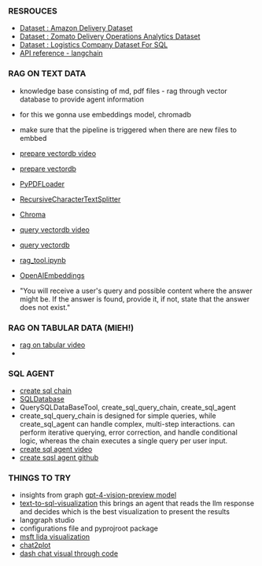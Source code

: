 ### RESROUCES

- [Dataset : Amazon Delivery Dataset](https://www.kaggle.com/datasets/sujalsuthar/amazon-delivery-dataset)
- [Dataset : Zomato Delivery Operations Analytics Dataset](https://www.kaggle.com/datasets/saurabhbadole/zomato-delivery-operations-analytics-dataset)
- [Dataset : Logistics Company Dataset For SQL](https://www.kaggle.com/datasets/aashokaacharya/logistics-company-dataset-for-sql?select=employee_manages_shipment.csv)
- [API reference - langchain](https://python.langchain.com/api_reference/reference.html)

### RAG ON TEXT DATA

- knowledge base consisting of md, pdf files - rag through vector database to provide agent information
- for this we gonna use embeddings model, chromadb
- make sure that the pipeline is triggered when there are new files to embbed

- [prepare vectordb video](https://youtu.be/xsCedrNP9w8?si=OcuHTf7uZZiA7Abi&t=2629)
- [prepare vectordb](https://github.com/Farzad-R/Advanced-QA-and-RAG-Series/blob/main/AgentGraph-Intelligent-Q%26A-and-RAG-System/src/prepare_vector_db.py)
- [PyPDFLoader](https://python.langchain.com/api_reference/community/document_loaders/langchain_community.document_loaders.pdf.PyPDFLoader.html#langchain_community.document_loaders.pdf.PyPDFLoader)
- [RecursiveCharacterTextSplitter](https://python.langchain.com/api_reference/text_splitters/character/langchain_text_splitters.character.RecursiveCharacterTextSplitter.html#langchain_text_splitters.character.RecursiveCharacterTextSplitter)
- [Chroma](https://python.langchain.com/api_reference/chroma/vectorstores/langchain_chroma.vectorstores.Chroma.html#langchain_chroma.vectorstores.Chroma)

- [query vectordb video](https://youtu.be/xsCedrNP9w8?si=_f63JC74Ft7cg2db&t=2906)
- [query vectordb](https://youtu.be/xsCedrNP9w8?si=OcuHTf7uZZiA7Abi&t=2629)
- [rag_tool.ipynb](https://github.com/Farzad-R/Advanced-QA-and-RAG-Series/blob/main/AgentGraph-Intelligent-Q%26A-and-RAG-System/Notebooks/Tools/RAG_tool_step_by_step/rag_tool.ipynb)
- [OpenAIEmbeddings](https://python.langchain.com/api_reference/openai/embeddings/langchain_openai.embeddings.base.OpenAIEmbeddings.html#langchain_openai.embeddings.base.OpenAIEmbeddings)
- "You will receive a user's query and possible content where the answer might be. If the answer is found, provide it, if not, state that the answer does not exist."

### RAG ON TABULAR DATA (MIEH!)

- [rag on tabular video](https://youtu.be/ZtltjSjFPDg?si=xebvDt4sthLfLokv&t=444)
-

### SQL AGENT

- [create sql chain](https://github.com/Farzad-R/Advanced-QA-and-RAG-Series/blob/main/AgentGraph-Intelligent-Q%26A-and-RAG-System/Notebooks/Tools/sql_agents/sql_agent_chain_steps.ipynb)
- [SQLDatabase](https://python.langchain.com/api_reference/community/utilities/langchain_community.utilities.sql_database.SQLDatabase.html#langchain_community.utilities.sql_database.SQLDatabase.get_table_info)
- QuerySQLDataBaseTool, create_sql_query_chain, create_sql_agent
- create_sql_query_chain is designed for simple queries, while create_sql_agent can handle complex, multi-step interactions. can perform iterative querying, error correction, and handle conditional logic, whereas the chain executes a single query per user input.
- [create sql agent video](https://youtu.be/ZtltjSjFPDg?si=-7Y6jyZ2j0bkMcb4&t=1731)
- [create sqsl agent github](https://github.com/Farzad-R/Advanced-QA-and-RAG-Series/blob/main/Q%26A-and-RAG-with-SQL-and-TabularData/explore/3_query_and_QA_sqldb.ipynb)

### THINGS TO TRY

- insights from graph [gpt-4-vision-preview model](https://www.youtube.com/watch?v=LO8c7oXG32M)
- [text-to-sql-visualization](https://www.youtube.com/watch?v=LRcjlXL9hPA) this brings an agent that reads the llm response and decides which is the best visualization to present the results
- langgraph studio
- configurations file and pyprojroot package
- [msft lida visualization](https://www.youtube.com/watch?v=U9K1Cu45nMQ)
- [chat2plot](https://github.com/nyanp/chat2plot?utm_source=chatgpt.com)
- [dash chat visual through code](https://www.youtube.com/watch?v=Phix-s5NPUA)
